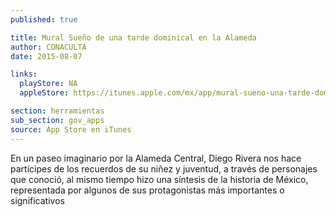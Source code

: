 ```yaml
---
published: true

title: Mural Sueño de una tarde dominical en la Alameda
author: CONACULTA
date: 2015-08-07

links:
  playStore: NA
  appleStore: https://itunes.apple.com/mx/app/mural-sueno-una-tarde-dominical/id571956604?mt=8

section: herramientas
sub_section: gov_apps
source: App Store en iTunes
---
```

En un paseo imaginario por la Alameda Central, Diego Rivera nos hace partícipes de los recuerdos de su niñez y juventud, a través de personajes que conoció, al mismo tiempo hizo una síntesis de la historia de México, representada por algunos de sus protagonistas más importantes o significativos
